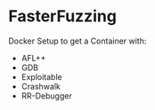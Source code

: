# FasterFuzzing

Docker Setup to get a Container with:
- AFL++
- GDB
- Exploitable
- Crashwalk
- RR-Debugger
